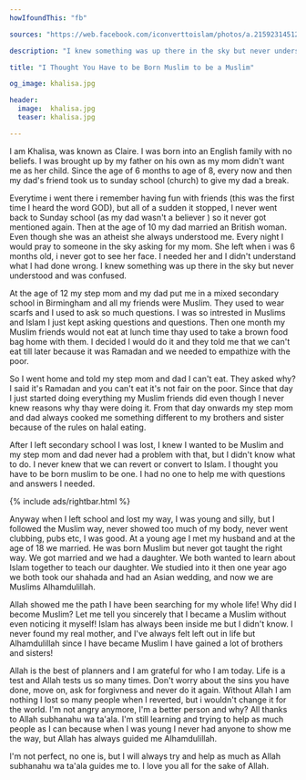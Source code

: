 ```yaml
---
howIfoundThis: "fb"

sources: "https://web.facebook.com/iconverttoislam/photos/a.215923145123320.50183.137173459664956/1344057128976577/?type=3"

description: "I knew something was up there in the sky but never understood and was confused"

title: "I Thought You Have to be Born Muslim to be a Muslim"

og_image: khalisa.jpg

header:
  image:  khalisa.jpg
  teaser: khalisa.jpg

---
```


I am Khalisa, was known as Claire. I was born into an English family with no beliefs. I was brought up by my father on his own as my mom didn't want me as her child. Since the age of 6 months to age of 8, every now and then my dad's friend took us to sunday school (church) to give my dad a break. 

Everytime i went there i remember having fun with friends (this was the first time I heard the word GOD), but all of a sudden it stopped, I never went back to Sunday school (as my dad wasn't a believer ) so it never got mentioned again. Then at the age of 10 my dad married an British woman. Even though she was an atheist she always understood me. Every night I would pray to someone in the sky asking for my mom. She left when i was 6 months old, i never got to see her face. I needed her and I didn't understand what I had done wrong. I knew something was up there in the sky but never understood and was confused.

At the age of 12 my step mom and my dad put me in a mixed secondary school in Birmingham and all my friends were Muslim. They used to wear scarfs and I used to ask so much questions. I was so intrested in Muslims and Islam I just kept asking questions and questions. Then one month my Muslim friends would not eat at lunch time thay used to take a brown food bag home with them. I decided I would do it and they told me that we can't eat till later because it was Ramadan and we needed to empathize with the poor. 

So I went home and told my step mom and dad I can't eat. They asked why? I said it's Ramadan and you can't eat it's not fair on the poor. Since that day I just started doing everything my Muslim friends did even though I never knew reasons why thay were doing it. From that day onwards my step mom and dad always cooked me something different to my brothers and sister because of the rules on halal eating. 

After I left secondary school I was lost, I knew I wanted to be Muslim and my step mom and dad never had a problem with that, but I didn't know what to do. I never knew that we can revert or convert to Islam. I thought you have to be born muslim to be one. I had no one to help me with questions and answers I needed.

{% include ads/rightbar.html %}

Anyway when I left school and lost my way, I was young and silly, but I followed the Muslim way, never showed too much of my body, never went clubbing, pubs etc, I was good. At a young age I met my husband and at the age of 18 we married. He was born Muslim but never got taught the right way. We got married and we had a daughter. We both wanted to learn about Islam together to teach our daughter. We studied into it then one year ago we both took our shahada and had an Asian wedding, and now we are Muslims Alhamdulillah.

Allah showed me the path I have been searching for my whole life! Why did I become Muslim? Let me tell you sincerely that I became a Muslim without even noticing it myself! Islam has always been inside me but I didn't know. I never found my real mother, and I've always felt left out in life but Alhamdulillah since I have became Muslim I have gained a lot of brothers and sisters!

Allah is the best of planners and I am grateful for who I am today. Life is a test and Allah tests us so many times. Don't worry about the sins you have done, move on, ask for forgivness and never do it again. Without Allah I am nothing I lost so many people when I reverted, but i wouldn't change it for the world. I'm not angry anymore, I'm a better person and why? All thanks to Allah subhanahu wa ta'ala. I'm still learning and trying to help as much people as I can because when I was young I never had anyone to show me the way, but Allah has always guided me Alhamdulillah. 

I'm not perfect, no one is, but I will always try and help as much as Allah subhanahu wa ta'ala guides me to. I love you all for the sake of Allah.